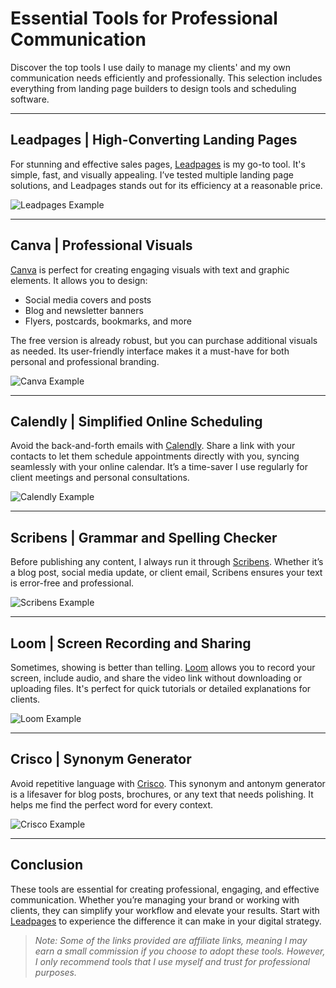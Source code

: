 # Essential Tools for Professional Communication

Discover the top tools I use daily to manage my clients' and my own communication needs efficiently and professionally. This selection includes everything from landing page builders to design tools and scheduling software.

---

## Leadpages | High-Converting Landing Pages

For stunning and effective sales pages, [Leadpages](https://bit.ly/LEadPages) is my go-to tool. It's simple, fast, and visually appealing. I’ve tested multiple landing page solutions, and Leadpages stands out for its efficiency at a reasonable price.

![Leadpages Example](https://image.jimcdn.com/app/cms/image/transf/dimension=170x10000:format=png/path/s129faef0d0f4e146/image/ic650e9d41e9acfec/version/1643892737/leadpages-page-atterrissage-pour-ind%C3%A9pendants.png)

---

## Canva | Professional Visuals

[Canva](https://bit.ly/LEadPages) is perfect for creating engaging visuals with text and graphic elements. It allows you to design:
- Social media covers and posts
- Blog and newsletter banners
- Flyers, postcards, bookmarks, and more

The free version is already robust, but you can purchase additional visuals as needed. Its user-friendly interface makes it a must-have for both personal and professional branding.

![Canva Example](https://image.jimcdn.com/app/cms/image/transf/dimension=170x10000:format=png/path/s129faef0d0f4e146/image/ie2abc01dcf3685a7/version/1568277942/canva-cr%C3%A9ation-visuel-de-qualit%C3%A9-pour-communication-ind%C3%A9pendant.png)

---

## Calendly | Simplified Online Scheduling

Avoid the back-and-forth emails with [Calendly](https://bit.ly/LEadPages). Share a link with your contacts to let them schedule appointments directly with you, syncing seamlessly with your online calendar. It’s a time-saver I use regularly for client meetings and personal consultations.

![Calendly Example](https://image.jimcdn.com/app/cms/image/transf/dimension=170x10000:format=png/path/s129faef0d0f4e146/image/i310607766e7fb093/version/1649080750/calendly-prise-de-rdv-automatique-pour-entrepreneur.png)

---

## Scribens | Grammar and Spelling Checker

Before publishing any content, I always run it through [Scribens](https://bit.ly/LEadPages). Whether it’s a blog post, social media update, or client email, Scribens ensures your text is error-free and professional.

![Scribens Example](https://image.jimcdn.com/app/cms/image/transf/dimension=140x10000:format=jpg/path/s129faef0d0f4e146/image/i4794d75baee4f87c/version/1560347180/scribens-v%C3%A9rification-orthographe-communication-ind%C3%A9pendant-et-tpe.jpg)

---

## Loom | Screen Recording and Sharing

Sometimes, showing is better than telling. [Loom](https://bit.ly/LEadPages) allows you to record your screen, include audio, and share the video link without downloading or uploading files. It's perfect for quick tutorials or detailed explanations for clients.

![Loom Example](https://image.jimcdn.com/app/cms/image/transf/dimension=169x10000:format=png/path/s129faef0d0f4e146/image/i887a179f3f5a8916/version/1636726671/loom-filmer-son-%C3%A9cran-et-envoyer-le-lien.png)

---

## Crisco | Synonym Generator

Avoid repetitive language with [Crisco](https://bit.ly/LEadPages). This synonym and antonym generator is a lifesaver for blog posts, brochures, or any text that needs polishing. It helps me find the perfect word for every context.

![Crisco Example](https://image.jimcdn.com/app/cms/image/transf/none/path/s129faef0d0f4e146/image/ibfe01a9d783be3d3/version/1560347249/crisco-g%C3%A9n%C3%A9rateur-de-synonyme-pour-communication-entreprise.png)

---

## Conclusion

These tools are essential for creating professional, engaging, and effective communication. Whether you’re managing your brand or working with clients, they can simplify your workflow and elevate your results. Start with [Leadpages](https://bit.ly/LEadPages) to experience the difference it can make in your digital strategy.

> *Note: Some of the links provided are affiliate links, meaning I may earn a small commission if you choose to adopt these tools. However, I only recommend tools that I use myself and trust for professional purposes.*
